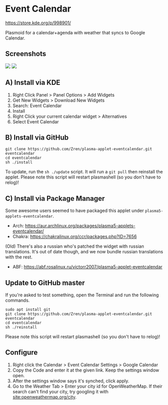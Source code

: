 # Event Calendar

https://store.kde.org/p/998901/

Plasmoid for a calendar+agenda with weather that syncs to Google Calendar.

## Screenshots

![](https://i.imgur.com/qdJ71sb.jpg)
![](https://i.imgur.com/Ow8UlFj.jpg)


## A) Install via KDE

1. Right Click Panel > Panel Options > Add Widgets
2. Get New Widgets > Download New Widgets
3. Search: Event Calendar
4. Install
5. Right Click your current calendar widget > Alternatives
6. Select Event Calendar

## B) Install via GitHub

```
git clone https://github.com/Zren/plasma-applet-eventcalendar.git eventcalendar
cd eventcalendar
sh ./install
```

To update, run the `sh ./update` script. It will run a `git pull` then reinstall the applet. Please note this script will restart plasmashell (so you don't have to relog)!

## C) Install via Package Manager

Some awesome users seemed to have packaged this applet under `plasma5-applets-eventcalendar`.

* Arch: https://aur.archlinux.org/packages/plasma5-applets-eventcalendar/
* Chakra: https://chakralinux.org/ccr/packages.php?ID=7656

(Old) There's also a russian who's patched the widget with russian translations. It's out of date though, and we now bundle russian translations with the rest.

* ABF: https://abf.rosalinux.ru/victorr2007/plasma5-applet-eventcalendar

## Update to GitHub master

If you're asked to test something, open the Terminal and run the following commands.

```
sudo apt install git
git clone https://github.com/Zren/plasma-applet-eventcalendar.git eventcalendar
cd eventcalendar
sh ./reinstall
```

Please note this script will restart plasmashell (so you don't have to relog)!

## Configure

1. Right click the Calendar > Event Calendar Settings > Google Calendar
2. Copy the Code and enter it at the given link. Keep the settings window open.
3. After the settings window says it's synched, click apply.
4. Go to the Weather Tab > Enter your city id for OpenWeatherMap. If their search can't find your city, try googling it with [site:openweathermap.org/city](https://www.google.ca/search?q=site%3Aopenweathermap.org%2Fcity+toronto).


